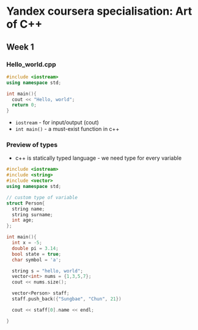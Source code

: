 # Yandex coursera specialisation: Art of C++

## Week 1

### Hello_world.cpp
```c++
#include <iostream>
using namespace std;

int main(){
  cout << "Hello, world";
  return 0;
}
```
 - `iostream` - for input/output (cout)
 - `int main()` - a must-exist function in c++

### Preview of types
 - c++ is statically typed language - we need type for every variable

```c++
#include <iostream>
#include <string>
#include <vector>
using namespace std;

// custom type of variable
struct Person{
  string name;
  string surname;
  int age;
};

int main(){
  int x = -5;
  double pi = 3.14;
  bool state = true;
  char symbol = 'a';

  string s = "hello, world";
  vector<int> nums = {1,3,5,7};
  cout << nums.size();

  vector<Person> staff;
  staff.push_back({"Sungbae", "Chun", 21})

  cout << staff[0].name << endl;

}
```
